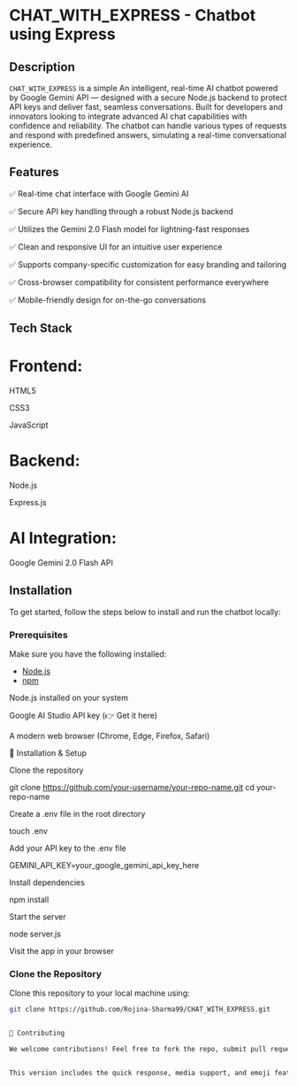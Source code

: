 # CHAT_WITH_EXPRESS - Chatbot using Express

## Description
`CHAT_WITH_EXPRESS` is a simple An intelligent, real-time AI chatbot powered by Google Gemini API — designed with a secure Node.js backend to protect API keys and deliver fast, seamless conversations. Built for developers and innovators looking to integrate advanced AI chat capabilities with confidence and reliability. The chatbot can handle various types of requests and respond with predefined answers, simulating a real-time conversational experience.

## Features
✅ Real-time chat interface with Google Gemini AI

✅ Secure API key handling through a robust Node.js backend

✅ Utilizes the Gemini 2.0 Flash model for lightning-fast responses

✅ Clean and responsive UI for an intuitive user experience

✅ Supports company-specific customization for easy branding and tailoring

✅ Cross-browser compatibility for consistent performance everywhere

✅ Mobile-friendly design for on-the-go conversations


## Tech Stack

# Frontend:

HTML5

CSS3

JavaScript

# Backend:

Node.js

Express.js

# AI Integration:

Google Gemini 2.0 Flash API
## Installation

To get started, follow the steps below to install and run the chatbot locally:

### Prerequisites
Make sure you have the following installed:
- [Node.js](https://nodejs.org/)
- [npm](https://www.npmjs.com/)

 Node.js installed on your system

Google AI Studio API key (👉 Get it here)

A modern web browser (Chrome, Edge, Firefox, Safari)


🔧 Installation & Setup

Clone the repository

git clone https://github.com/your-username/your-repo-name.git
cd your-repo-name

Create a .env file in the root directory

touch .env

Add your API key to the .env file

GEMINI_API_KEY=your_google_gemini_api_key_here

Install dependencies

npm install

Start the server

node server.js

Visit the app in your browser

### Clone the Repository
Clone this repository to your local machine using:
```bash
git clone https://github.com/Rojina-Sharma99/CHAT_WITH_EXPRESS.git


🎯 Contributing

We welcome contributions! Feel free to fork the repo, submit pull requests, or suggest improvements.


This version includes the quick response, media support, and emoji features, highlighting them as important functions of the bot.


